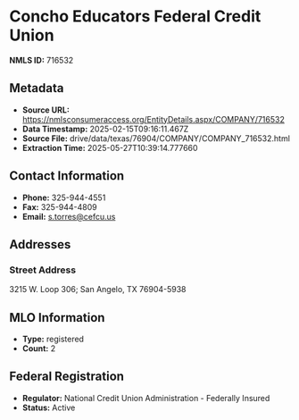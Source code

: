 # Concho Educators Federal Credit Union

**NMLS ID:** 716532

## Metadata
- **Source URL:** https://nmlsconsumeraccess.org/EntityDetails.aspx/COMPANY/716532
- **Data Timestamp:** 2025-02-15T09:16:11.467Z
- **Source File:** drive/data/texas/76904/COMPANY/COMPANY_716532.html
- **Extraction Time:** 2025-05-27T10:39:14.777660

## Contact Information
- **Phone:** 325-944-4551
- **Fax:** 325-944-4809
- **Email:** s.torres@cefcu.us

## Addresses
### Street Address
3215 W. Loop 306; San Angelo, TX 76904-5938

## MLO Information
- **Type:** registered
- **Count:** 2

## Federal Registration
- **Regulator:** National Credit Union Administration - Federally Insured
- **Status:** Active
